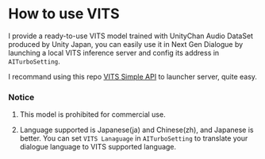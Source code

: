 # How to use VITS

I provide a ready-to-use VITS model trained with UnityChan Audio DataSet produced by Unity Japan, you can easily use it in Next Gen Dialogue by launching a local VITS inference server and config its address in ``AITurboSetting``.

I recommand using this repo [VITS Simple API](https://github.com/Artrajz/vits-simple-api) to launcher server, quite easy.

### Notice

1. This model is prohibited for commercial use.

2. Language supported is Japanese(ja) and Chinese(zh), and Japanese is better. You can set ``VITS Lanaguage`` in ``AITurboSetting`` to translate your dialogue language to VITS supported language.
